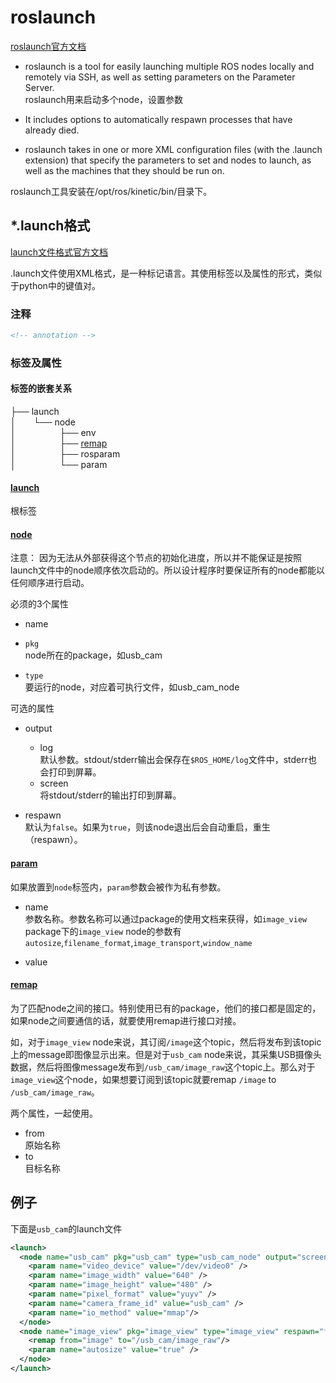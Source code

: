 # roslaunch

[roslaunch官方文档](http://wiki.ros.org/roslaunch)

* roslaunch is a tool for easily launching multiple ROS nodes locally and remotely via SSH, as well as setting parameters on the Parameter Server.   
  roslaunch用来启动多个node，设置参数

* It includes options to automatically respawn processes that have already died.  
  
* roslaunch takes in one or more XML configuration files (with the .launch extension) that specify the parameters to set and nodes to launch, as well as the machines that they should be run on.


roslaunch工具安装在/opt/ros/kinetic/bin/目录下。



## *.launch格式

[launch文件格式官方文档](http://wiki.ros.org/roslaunch/XML)

.launch文件使用XML格式，是一种标记语言。其使用标签以及属性的形式，类似于python中的键值对。

### 注释

``` xml
<!-- annotation -->
```

### 标签及属性

#### 标签的嵌套关系

├── launch   
│&emsp;&emsp;└── node  
│&emsp;&emsp;&emsp;&emsp;&emsp;├── env  
│&emsp;&emsp;&emsp;&emsp;&emsp;├── [remap](####remap)   
│&emsp;&emsp;&emsp;&emsp;&emsp;├── rosparam  
│&emsp;&emsp;&emsp;&emsp;&emsp;└── param


#### [launch](http://wiki.ros.org/roslaunch/XML/launch)

根标签

#### [node](http://wiki.ros.org/roslaunch/XML/node)

注意： 因为无法从外部获得这个节点的初始化进度，所以并不能保证是按照launch文件中的node顺序依次启动的。所以设计程序时要保证所有的node都能以任何顺序进行启动。

必须的3个属性
* name  
  

* `pkg`  
  node所在的package，如usb_cam

* `type`  
  要运行的node，对应着可执行文件，如usb_cam_node  
  
可选的属性
* output  
  * log  
  默认参数。stdout/stderr输出会保存在`$ROS_HOME/log`文件中，stderr也会打印到屏幕。
  * screen  
  将stdout/stderr的输出打印到屏幕。

* respawn  
  默认为`false`。如果为`true`，则该node退出后会自动重启，重生（respawn）。


#### [param](http://wiki.ros.org/roslaunch/XML/param)

如果放置到`node`标签内，`param`参数会被作为私有参数。

* name  
  参数名称。参数名称可以通过package的使用文档来获得，如`image_view` package下的`image_view` node的参数有`autosize`,`filename_format`,`image_transport`,`window_name`  

* value  



#### [remap](http://wiki.ros.org/roslaunch/XML/remap)

为了匹配node之间的接口。特别使用已有的package，他们的接口都是固定的，如果node之间要通信的话，就要使用remap进行接口对接。

如，对于`image_view` node来说，其订阅`/image`这个topic，然后将发布到该topic上的message即图像显示出来。但是对于`usb_cam` node来说，其采集USB摄像头数据，然后将图像message发布到`/usb_cam/image_raw`这个topic上。那么对于`image_view`这个node，如果想要订阅到该topic就要remap `/image` to `/usb_cam/image_raw`。

两个属性，一起使用。

* from  
  原始名称
* to  
  目标名称

## 例子

下面是`usb_cam`的launch文件

``` xml
<launch>
  <node name="usb_cam" pkg="usb_cam" type="usb_cam_node" output="screen" >
    <param name="video_device" value="/dev/video0" />
    <param name="image_width" value="640" />
    <param name="image_height" value="480" />
    <param name="pixel_format" value="yuyv" />
    <param name="camera_frame_id" value="usb_cam" />
    <param name="io_method" value="mmap"/>
  </node>
  <node name="image_view" pkg="image_view" type="image_view" respawn="false" output="screen">
    <remap from="image" to="/usb_cam/image_raw"/>
    <param name="autosize" value="true" />
  </node>
</launch>
```
